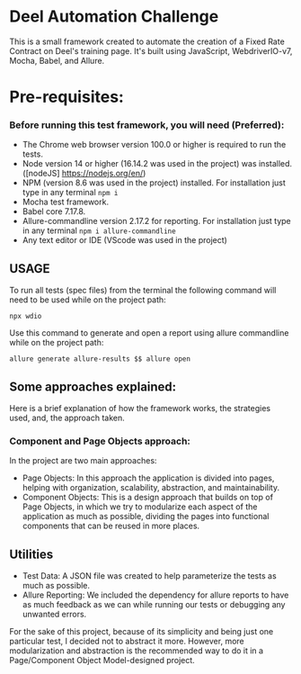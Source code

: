 # Deel Automation Challenge
 This is a small framework created to automate the creation of a Fixed Rate Contract on Deel's training page. It's built using JavaScript, WebdriverIO-v7, Mocha, Babel, and Allure.

# Pre-requisites:
### Before running this test framework, you will need (Preferred):
* The Chrome web browser version 100.0 or higher is required to run the tests.
* Node version 14 or higher (16.14.2 was used in the project) was installed. ([nodeJS] https://nodejs.org/en/)
* NPM (version 8.6 was used in the project) installed. For installation just type in any terminal ``` npm i ```
* Mocha test framework.
* Babel core 7.17.8.
* Allure-commandline version 2.17.2 for reporting. For installation just type in any terminal ``` npm i allure-commandline ```
* Any text editor or IDE (VScode was used in the project)


## USAGE

To run all tests (spec files) from the terminal the following command will need to be used while on the project path:
```
npx wdio
```

Use this command to generate and open a report using allure commandline while on the project path:
```
allure generate allure-results $$ allure open
```

## Some approaches explained:

Here is a brief explanation of how the framework works, the strategies used, and, the approach taken.

### Component and Page Objects approach:
In the project are two main approaches:
* Page Objects: In this approach the application is divided into pages, helping with organization, scalability, abstraction, and maintainability.
* Component Objects: This is a design approach that builds on top of Page Objects, in which we try to modularize each aspect of the application as much as possible, dividing the pages into functional components that can be reused in more places.

## Utilities
* Test Data: A JSON file was created to help parameterize the tests as much as possible.
* Allure Reporting: We included the dependency for allure reports to have as much feedback as we can while running our tests or debugging any unwanted errors.

For the sake of this project, because of its simplicity and being just one particular test, I decided not to abstract it more. However, more modularization and abstraction is the recommended way to do it in a Page/Component Object Model-designed project.
